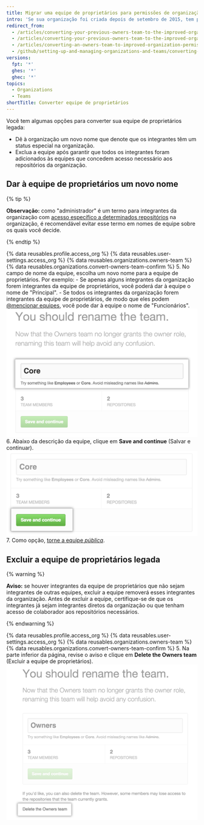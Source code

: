 ```yaml
---
title: Migrar uma equipe de proprietários para permissões de organização aprimoradas
intro: 'Se sua organização foi criada depois de setembro de 2015, tem permissões de organização aprimoradas por padrão. Organizações criadas antes de setembro de 2015 podem precisar migrar proprietários e equipes de administradores antigos para o modelo de permissões aprimoradas. O "proprietário" é agora uma função administrativa fornecida a integrantes individuais da sua organização. Os integrantes da equipe de proprietários legada recebem automaticamente privilégios de proprietário.'
redirect_from:
  - /articles/converting-your-previous-owners-team-to-the-improved-organization-permissions-early-access-program
  - /articles/converting-your-previous-owners-team-to-the-improved-organization-permissions
  - /articles/converting-an-owners-team-to-improved-organization-permissions
  - /github/setting-up-and-managing-organizations-and-teams/converting-an-owners-team-to-improved-organization-permissions
versions:
  fpt: '*'
  ghes: '*'
  ghec: '*'
topics:
  - Organizations
  - Teams
shortTitle: Converter equipe de proprietários
---
```


Você tem algumas opções para converter sua equipe de proprietários legada:

- Dê à organização um novo nome que denote que os integrantes têm um status especial na organização.
- Exclua a equipe após garantir que todos os integrantes foram adicionados às equipes que concedem acesso necessário aos repositórios da organização.

## Dar à equipe de proprietários um novo nome

{% tip %}

   **Observação:** como "administrador" é um termo para integrantes da organização com [acesso específico a determinados repositórios](/articles/repository-permission-levels-for-an-organization) na organização, é recomendável evitar esse termo em nomes de equipe sobre os quais você decide.

{% endtip %}

{% data reusables.profile.access_org %}
{% data reusables.user-settings.access_org %}
{% data reusables.organizations.owners-team %}
{% data reusables.organizations.convert-owners-team-confirm %}
5. No campo de nome da equipe, escolha um novo nome para a equipe de proprietários. Por exemplo:
    - Se apenas alguns integrantes da organização forem integrantes da equipe de proprietários, você poderá dar à equipe o nome de "Principal".
    - Se todos os integrantes da organização forem integrantes da equipe de proprietários, de modo que eles podem [@mencionar equipes](/articles/basic-writing-and-formatting-syntax/#mentioning-people-and-teams), você pode dar à equipe o nome de "Funcionários". ![O campo de nome da equipe, com a equipe de proprietários renomeada para Principal](/assets/images/help/teams/owners-team-new-name.png)
6. Abaixo da descrição da equipe, clique em **Save and continue** (Salvar e continuar). ![O botão Save and continue (Salvar e continuar)](/assets/images/help/teams/owners-team-save-and-continue.png)
7. Como opção, [torne a equipe *pública*](/articles/changing-team-visibility).

## Excluir a equipe de proprietários legada

{% warning %}

**Aviso:** se houver integrantes da equipe de proprietários que não sejam integrantes de outras equipes, excluir a equipe removerá esses integrantes da organização. Antes de excluir a equipe, certifique-se de que os integrantes já sejam integrantes diretos da organização ou que tenham acesso de colaborador aos repositórios necessários.

{% endwarning %}

{% data reusables.profile.access_org %}
{% data reusables.user-settings.access_org %}
{% data reusables.organizations.owners-team %}
{% data reusables.organizations.convert-owners-team-confirm %}
5. Na parte inferior da página, revise o aviso e clique em **Delete the Owners team** (Excluir a equipe de proprietários). ![Link para excluir a equipe de proprietários](/assets/images/help/teams/owners-team-delete.png)
